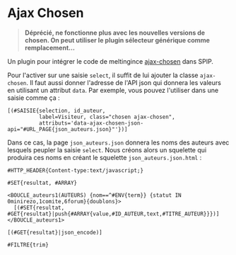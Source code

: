 Ajax Chosen
===========

> **Déprécié, ne fonctionne plus avec les nouvelles versions de chosen. On peut utiliser le plugin sélecteur générique comme remplacement…**


Un plugin pour intégrer le code de meltingince [ajax-chosen](https://github.com/meltingice/ajax-chosen) dans SPIP.

Pour l'activer sur une saisie `select`, il suffit de lui ajouter la classe `ajax-chosen`.
Il faut aussi donner l'adresse de l'API json qui donnera les valeurs en utilisant un attribut `data`.
Par exemple, vous pouvez l'utiliser dans une saisie comme ça :

    [(#SAISIE{selection, id_auteur,
              label=Visiteur, class="chosen ajax-chosen",
              attributs='data-ajax-chosen-json-api="#URL_PAGE{json_auteurs.json}"'})]

Dans ce cas, la page `json_auteurs.json` donnera les noms des auteurs avec lesquels peupler la saisie `select`.
Nous créons alors un squelette qui produira ces noms en créant le squelette `json_auteurs.json.html` :

    #HTTP_HEADER{Content-type:text/javascript;}

    #SET{resultat, #ARRAY}

    <BOUCLE_auteurs1(AUTEURS) {nom==^#ENV{term}} {statut IN 0minirezo,1comite,6forum}{doublons}>
      [(#SET{resultat, #GET{resultat}|push{#ARRAY{value,#ID_AUTEUR,text,#TITRE_AUTEUR}}})]
    </BOUCLE_auteurs1>

    [(#GET{resultat}|json_encode)]

    #FILTRE{trim}
